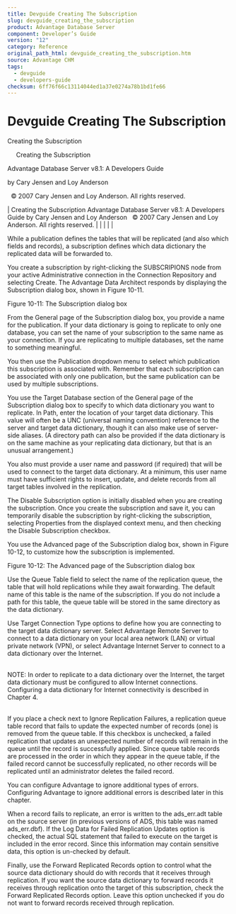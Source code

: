 ```yaml
---
title: Devguide Creating The Subscription
slug: devguide_creating_the_subscription
product: Advantage Database Server
component: Developer’s Guide
version: "12"
category: Reference
original_path_html: devguide_creating_the_subscription.htm
source: Advantage CHM
tags:
  - devguide
  - developers-guide
checksum: 6ff76f66c13114044ed1a37e0274a78b1bd1fe66
---
```


# Devguide Creating The Subscription

Creating the Subscription

     Creating the Subscription

Advantage Database Server v8.1: A Developers Guide

by Cary Jensen and Loy Anderson

  © 2007 Cary Jensen and Loy Anderson. All rights reserved.

| Creating the Subscription  Advantage Database Server v8.1: A Developers Guide  by Cary Jensen and Loy Anderson    © 2007 Cary Jensen and Loy Anderson. All rights reserved. |  |  |  |  |

While a publication defines the tables that will be replicated (and also which fields and records), a subscription defines which data dictionary the replicated data will be forwarded to.

You create a subscription by right-clicking the SUBSCRIPIONS node from your active Administrative connection in the Connection Repository and selecting Create. The Advantage Data Architect responds by displaying the Subscription dialog box, shown in Figure 10-11.

Figure 10-11: The Subscription dialog box

From the General page of the Subscription dialog box, you provide a name for the publication. If your data dictionary is going to replicate to only one database, you can set the name of your subscription to the same name as your connection. If you are replicating to multiple databases, set the name to something meaningful.

You then use the Publication dropdown menu to select which publication this subscription is associated with. Remember that each subscription can be associated with only one publication, but the same publication can be used by multiple subscriptions.

You use the Target Database section of the General page of the Subscription dialog box to specify to which data dictionary you want to replicate. In Path, enter the location of your target data dictionary. This value will often be a UNC (universal naming convention) reference to the server and target data dictionary, though it can also make use of server-side aliases. (A directory path can also be provided if the data dictionary is on the same machine as your replicating data dictionary, but that is an unusual arrangement.)

You also must provide a user name and password (if required) that will be used to connect to the target data dictionary. At a minimum, this user name must have sufficient rights to insert, update, and delete records from all target tables involved in the replication.

The Disable Subscription option is initially disabled when you are creating the subscription. Once you create the subscription and save it, you can temporarily disable the subscription by right-clicking the subscription, selecting Properties from the displayed context menu, and then checking the Disable Subscription checkbox.

You use the Advanced page of the Subscription dialog box, shown in Figure 10-12, to customize how the subscription is implemented.

Figure 10-12: The Advanced page of the Subscription dialog box

Use the Queue Table field to select the name of the replication queue, the table that will hold replications while they await forwarding. The default name of this table is the name of the subscription. If you do not include a path for this table, the queue table will be stored in the same directory as the data dictionary.

Use Target Connection Type options to define how you are connecting to the target data dictionary server. Select Advantage Remote Server to connect to a data dictionary on your local area network (LAN) or virtual private network (VPN), or select Advantage Internet Server to connect to a data dictionary over the Internet.

   
NOTE: In order to replicate to a data dictionary over the Internet, the target data dictionary must be configured to allow Internet connections. Configuring a data dictionary for Internet connectivity is described in Chapter 4.  
 

If you place a check next to Ignore Replication Failures, a replication queue table record that fails to update the expected number of records (one) is removed from the queue table. If this checkbox is unchecked, a failed replication that updates an unexpected number of records will remain in the queue until the record is successfully applied. Since queue table records are processed in the order in which they appear in the queue table, if the failed record cannot be successfully replicated, no other records will be replicated until an administrator deletes the failed record.

You can configure Advantage to ignore additional types of errors. Configuring Advantage to ignore additional errors is described later in this chapter.

When a record fails to replicate, an error is written to the ads\_err.adt table on the source server (in previous versions of ADS, this table was named ads\_err.dbf). If the Log Data for Failed Replication Updates option is checked, the actual SQL statement that failed to execute on the target is included in the error record. Since this information may contain sensitive data, this option is un-checked by default.

Finally, use the Forward Replicated Records option to control what the source data dictionary should do with records that it receives through replication. If you want the source data dictionary to forward records it receives through replication onto the target of this subscription, check the Forward Replicated Records option. Leave this option unchecked if you do not want to forward records received through replication.
